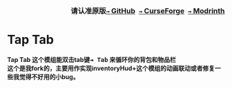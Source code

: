 ### <p align=right>请认准原版[`→` GitHub](https://github.com/KessokuTeaTime/Tap-Tab)&ensp;[`→` CurseForge](https://www.curseforge.com/minecraft/mc-mods/tap-tab)&ensp;[`→` Modrinth](https://modrinth.com/mod/tap-tab)</p>

# Tap Tab

**Tap Tab 这个模组能双击tab键<kbd>⇥ Tab</kbd> 来循环你的背包和物品栏**  
**这个是我fork的，主要用作实现inventoryHud+这个模组的动画联动或者修复一些我觉得不好用的小bug。**
